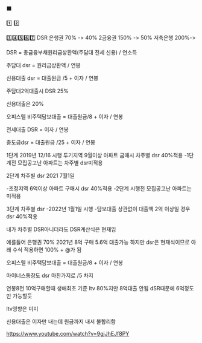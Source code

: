⬛

1️⃣ 
2️⃣

3️⃣4️⃣5️⃣6️⃣7️⃣
DSR 은행권 70% -> 40%
2금융권 150% -> 50%
저축은행 200%->

DSR = 총금융부채원리금상환액(주담대 전세 신용) / 연소득

주담대
dsr = 원리금상환액 / 연봉

신용대출
dsr = 대출원금 /5 + 이자 / 연봉

주담대2억대출시
DSR 25%


신용대출은 20%


오피스텔 비주택담보대출 = 대출원금/8 + 이자 / 연봉

전세대출 DSR = 이자 / 연봉

중도금dsr =  대출원금 /25 + 이자 / 연봉



1단계 
2019년 12/16 시행
투기지역 9월이상 아파트 굼매시 차주별 dsr 40%적용
-1단계전 모집공고난 아파트는 차주별 dsr미적용

2단계 차주별 dsr
2021 7월1일

-조정지역 6억이상 아파트 구매시 dsr 40%적용
-2단계 시행전 모집공고난 아파트는 미적용

3단계 차주별 dsr
-2022년 1월1일 시행
-담보대출 상관없이 대출액 2억 이상일 경우 dsr 40%적용


내가 차주별 DSR아니더라도 
DSR계산식은 현재임

예를들어 은행권 70% 2021년 8억 구매 5.6억 대출가능
하지만 dsr은 현재식이므로 아래 수식 적용하면 100% + @가 됨

오피스텔 비주택담보대출 = 대출원금/8 + 이자 / 연봉


마이너스통장도 dsr 마찬가지로 /5 차지


연봉8천 10억구매할때 
생애최초 기준 ltv 80%지만 8억대출 안됨 dSR때문에 6억정도만 가능할듯

ltv영향은 미미

신용대출은 이자만 내는데 원금까지 내서 불합리함

https://www.youtube.com/watch?v=9gjJhEJf8PY